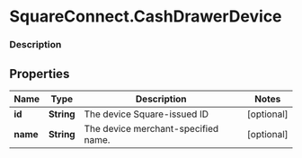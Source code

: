 # SquareConnect.CashDrawerDevice

### Description



## Properties
Name | Type | Description | Notes
------------ | ------------- | ------------- | -------------
**id** | **String** | The device Square-issued ID | [optional] 
**name** | **String** | The device merchant-specified name. | [optional] 


